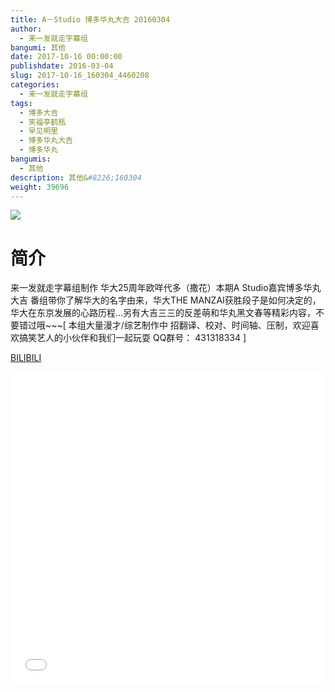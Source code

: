 ```yaml
---
title: A－Studio 博多华丸大吉 20160304
author: 
  - 来一发就走字幕组
bangumi: 其他
date: 2017-10-16 00:00:00
publishdate: 2016-03-04
slug: 2017-10-16_160304_4460208
categories: 
  - 来一发就走字幕组
tags: 
  - 博多大吉
  - 笑福亭鹤瓶
  - 早见明里
  - 博多华丸大吉
  - 博多华丸
bangumis: 
  - 其他
description: 其他&#8226;160304
weight: 39696
---
```


![](https://i.imgur.com/E0wzaKO.jpg)

# 简介  
来一发就走字幕组制作 华大25周年欧咩代多（撒花）本期A Studio嘉宾博多华丸大吉 番组带你了解华大的名字由来，华大THE MANZAI获胜段子是如何决定的，华大在东京发展的心路历程…另有大吉三三的反差萌和华丸黑文春等精彩内容，不要错过哦~~~[ 本组大量漫才/综艺制作中 招翻译、校对、时间轴、压制，欢迎喜欢搞笑艺人的小伙伴和我们一起玩耍 QQ群号： 431318334 ]

  [BILIBILI](https://www.bilibili.com/video/av4460208/)


<div class="vcontainer">  <iframe class='video' src="//www.bilibili.com/blackboard/player.html?cid=7227412&aid=4460208" width="100%" height="500" frameborder="0" allowfullscreen="allowfullscreen"></iframe></div>
